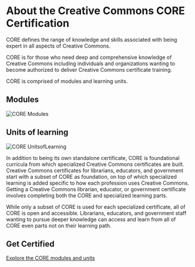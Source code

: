 # About the Creative Commons CORE Certification

CORE defines the range of knowledge and skills associated with being expert in all aspects of Creative Commons. 

CORE is for those who need deep and comprehensive knowledge of Creative Commons including individuals and organizations wanting to become authorized to deliver Creative Commons certificate training. 

CORE is comprised of modules and learning units.

## Modules
![CORE Modules](https://github.com/creativecommons/cc-cert-map/blob/master/images/core6.jpg "CORE Modules")

## Units of learning
![CORE UnitsofLearning](https://github.com/creativecommons/cc-cert-map/blob/master/images/learning-units-6.png "CORE Module Learning Units")

In addition to being its own standalone certificate, CORE is foundational curricula from which specialized Creative Commons certificates are built. Creative Commons certificates for librarians, educators, and government start with a subset of CORE as foundation, on top of which specialized learning is added specific to how each profession uses Creative Commons. Getting a Creative Commons librarian, educator, or government certificate involves completing both the CORE and specialized learning parts.

While only a subset of CORE is used for each specialized certificate, all of CORE is open and accessible. Librarians, educators, and government staff wanting to pursue deeper knowledge can access and learn from all of CORE even parts not on their learning path.


## Get Certified

[Explore the CORE modules and units](contents/)

